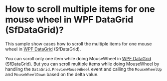 # How to scroll multiple items for one mouse wheel in WPF DataGrid (SfDataGrid)?

This sample show cases how to scroll the multiple items for one mouse wheel in [WPF DataGrid](https://www.syncfusion.com/wpf-controls/datagrid) (SfDataGrid).

You can scroll only one item while doing MouseWheel in [WPF DataGrid](https://www.syncfusion.com/wpf-controls/datagrid) (SfDataGrid). But you can scroll multiple items while doing MouseWheel by handling the `DataGrid.PreviewMouseWheel` event and calling the `MouseWheelUp` and `MouseWheelDown` based on the delta value.
